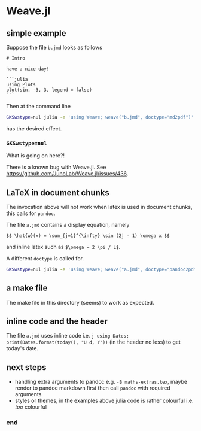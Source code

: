 # Weave.jl

## simple example

Suppose the file `b.jmd` looks as follows


    # Intro

    have a nice day!

    ```julia
    using Plots
    plot(sin, -3, 3, legend = false)
    ```

Then at the command line

```sh
GKSwstype=nul julia -e 'using Weave; weave("b.jmd", doctype="md2pdf")' 
```

has the desired effect.

### `GKSwstype=nul`

What is going on here?!

There is a known bug with Weave.jl. See https://github.com/JunoLab/Weave.jl/issues/436.

## LaTeX in document chunks

The invocation above will not work when latex is used in document chunks, this calls for `pandoc`.

The file `a.jmd` contains a display equation, namely


    $$ \hat{w}(x) = \sum_{j=1}^{\infty} \sin (2j - 1) \omega x $$ 

and inline latex such as `$\omega = 2 \pi / L$`.

A different `doctype` is called for. 

```sh
GKSwstype=nul julia -e 'using Weave; weave("a.jmd", doctype="pandoc2pdf")' 
```

## a make file

The make file in this directory (seems) to work as expected.

## inline code and the header

The file `a.jmd` uses inline code i.e. `j using Dates; print(Dates.format(today(), "U d, Y"))` (in the header no less) to get today's date.

## next steps
 - handling extra arguments to pandoc e.g. `-B maths-extras.tex`, maybe render to pandoc markdown first then call `pandoc` with required arguments
 - styles or themes, in the examples above julia code is rather colourful i.e. _too_ colourful


### end
